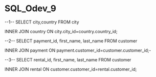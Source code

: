 # SQL_Odev_9
--1--
SELECT city,country FROM city

INNER JOIN country ON city.city_id=country.country_id;

--2--
SELECT payment_id, first_name, last_name FROM customer

INNER JOIN payment ON payment.customer_id=customer.customer_id;-

--3--
SELECT rental_id, first_name, last_name FROM customer

INNER JOIN rental ON customer.customer_id=rental.customer_id;
